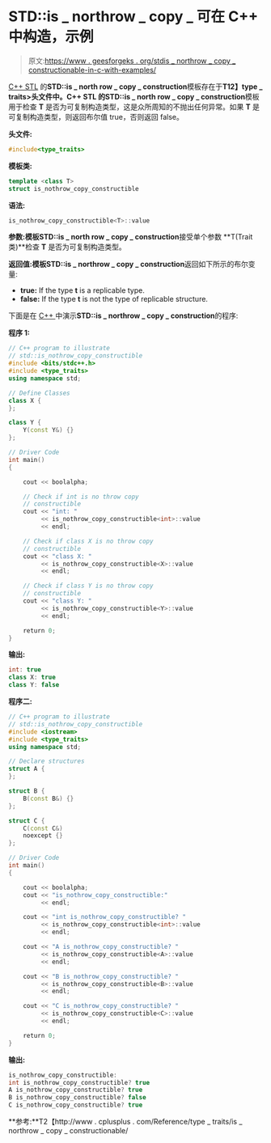 # STD::is _ northrow _ copy _ 可在 C++ 中构造，示例

> 原文:[https://www . geesforgeks . org/stdis _ northrow _ copy _ constructionable-in-c-with-examples/](https://www.geeksforgeeks.org/stdis_nothrow_copy_constructible-in-c-with-examples/)

[C++ STL](https://www.geeksforgeeks.org/the-c-standard-template-library-stl/) 的**STD::is _ north row _ copy _ construction**模板存在于**T12】type _ traits>**头文件中。C++ STL 的**STD::is _ north row _ copy _ construction**模板用于检查 **T** 是否为可复制构造类型，这是众所周知的不抛出任何异常。如果 **T** 是可复制构造类型，则返回布尔值 true，否则返回 false。

**头文件:**

```cpp
#include<type_traits>

```

**模板类:**

```cpp
template <class T>
struct is_nothrow_copy_constructible

```

**语法:**

```cpp
is_nothrow_copy_constructible<T>::value

```

**参数:**模板**STD::is _ north row _ copy _ construction**接受单个参数 **T(Trait 类)**检查 **T** 是否为可复制构造类型。

**返回值:**模板**STD::is _ northrow _ copy _ construction**返回如下所示的布尔变量:

*   **true:** If the type **t** is a replicable type.
*   **false:** If the type **t** is not the type of replicable structure.

下面是在 [C++ ](https://www.geeksforgeeks.org/c-plus-plus/) 中演示**STD::is _ northrow _ copy _ construction**的程序:

**程序 1:**

```cpp
// C++ program to illustrate
// std::is_nothrow_copy_constructible
#include <bits/stdc++.h>
#include <type_traits>
using namespace std;

// Define Classes
class X {
};

class Y {
    Y(const Y&) {}
};

// Driver Code
int main()
{

    cout << boolalpha;

    // Check if int is no throw copy
    // constructible
    cout << "int: "
         << is_nothrow_copy_constructible<int>::value
         << endl;

    // Check if class X is no throw copy
    // constructible
    cout << "class X: "
         << is_nothrow_copy_constructible<X>::value
         << endl;

    // Check if class Y is no throw copy
    // constructible
    cout << "class Y: "
         << is_nothrow_copy_constructible<Y>::value
         << endl;

    return 0;
}
```

**输出:**

```cpp
int: true
class X: true
class Y: false

```

**程序二:**

```cpp
// C++ program to illustrate
// std::is_nothrow_copy_constructible
#include <iostream>
#include <type_traits>
using namespace std;

// Declare structures
struct A {
};

struct B {
    B(const B&) {}
};

struct C {
    C(const C&)
    noexcept {}
};

// Driver Code
int main()
{

    cout << boolalpha;
    cout << "is_nothrow_copy_constructible:"
         << endl;

    cout << "int is_nothrow_copy_constructible? "
         << is_nothrow_copy_constructible<int>::value
         << endl;

    cout << "A is_nothrow_copy_constructible? "
         << is_nothrow_copy_constructible<A>::value
         << endl;

    cout << "B is_nothrow_copy_constructible? "
         << is_nothrow_copy_constructible<B>::value
         << endl;

    cout << "C is_nothrow_copy_constructible? "
         << is_nothrow_copy_constructible<C>::value
         << endl;

    return 0;
}
```

**输出:**

```cpp
is_nothrow_copy_constructible:
int is_nothrow_copy_constructible? true
A is_nothrow_copy_constructible? true
B is_nothrow_copy_constructible? false
C is_nothrow_copy_constructible? true

```

**参考:**T2【http://www . cplusplus . com/Reference/type _ traits/is _ northrow _ copy _ constructionable/